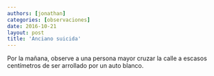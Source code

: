 ```yaml
---
authors: [jonathan]
categories: [observaciones]
date: 2016-10-21
layout: post
title: 'Anciano suicida'
---
```


Por la mañana, observe a una persona mayor cruzar la calle a escasos centímetros de ser arrollado por un auto blanco.
